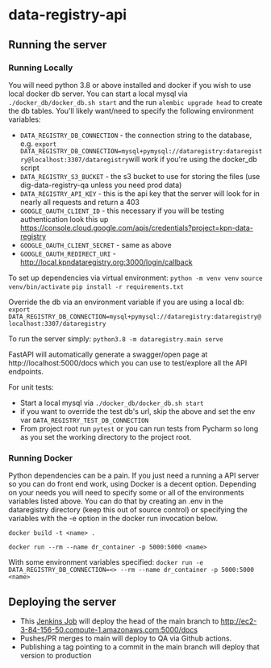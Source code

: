 # data-registry-api

## Running the server
### Running Locally
You will need python 3.8 or above installed and docker if you wish to use local docker db server.
You can start a local mysql via `./docker_db/docker_db.sh start` and the run `alembic upgrade head` to create the db tables.
You'll likely want/need to specify the following environment variables:
- `DATA_REGISTRY_DB_CONNECTION` - the connection string to the database, e.g. `export DATA_REGISTRY_DB_CONNECTION=mysql+pymysql://dataregistry:dataregistry@localhost:3307/dataregistry`will work if you're using the docker_db script
- `DATA_REGISTRY_S3_BUCKET` - the s3 bucket to use for storing the files (use dig-data-registry-qa unless you need prod data)
- `DATA_REGISTRY_API_KEY` - this is the api key that the server will look for in nearly all requests and return a 403
- `GOOGLE_OAUTH_CLIENT_ID` - this necessary if you will be testing authentication look this up https://console.cloud.google.com/apis/credentials?project=kpn-data-registry
- `GOOGLE_OAUTH_CLIENT_SECRET` - same as above
- `GOOGLE_OAUTH_REDIRECT_URI` - http://local.kpndataregistry.org:3000/login/callback

To set up dependencies via virtual environment:
`python -m venv venv`
`source venv/bin/activate`
`pip install -r requirements.txt`

Override the db via an environment variable if you are using a local db:
`export DATA_REGISTRY_DB_CONNECTION=mysql+pymysql://dataregistry:dataregistry@localhost:3307/dataregistry`

To run the server simply:
`python3.8 -m dataregistry.main serve`

FastAPI will automatically generate a swagger/open page at http://localhost:5000/docs which you can use to test/explore all the API endpoints.

For unit tests:
- Start a local mysql via `./docker_db/docker_db.sh start`
- if you want to override the test db's url, skip the above and set the env var `DATA_REGISTRY_TEST_DB_CONNECTION`
- From project root run `pytest` or you can run tests from Pycharm so long as you set the working directory to the project root.

### Running Docker
Python dependencies can be a pain.  If you just need a running a API server so you can do front end work, using Docker
is a decent option.  Depending on your needs you will need to specify some or all of the environments variables listed above.
You can do that by creating an .env in the dataregistry directory (keep this out of source control) or specifying the 
variables with the -e option in the docker run invocation below.

`docker build -t <name> .`

`docker run --rm --name dr_container -p 5000:5000 <name>`

With some environment variables specified: `docker run -e DATA_REGISTRY_DB_CONNECTION=<> --rm --name dr_container -p 5000:5000 <name>`

## Deploying the server
- This [Jenkins Job](http://107.22.69.235:8080/view/Data%20Registry/job/DR%20-%20Backend%20-%20Dev/) will deploy the head of the main branch to http://ec2-3-84-156-50.compute-1.amazonaws.com:5000/docs
- Pushes/PR merges to main will deploy to QA via Github actions.
- Publishing a tag pointing to a commit in the main branch will deploy that version to production

